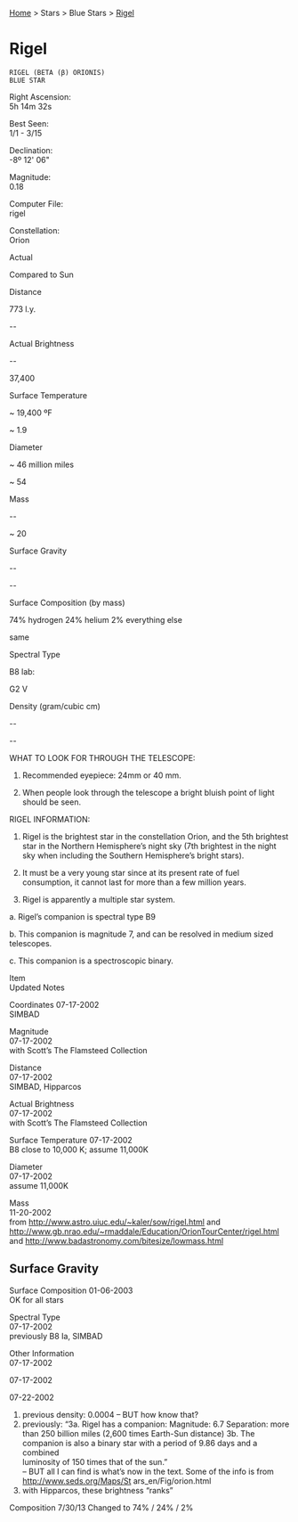 <p><a href="/">Home</a> > Stars > Blue Stars > <a href=".">Rigel</a> </p>

# Rigel

	RIGEL (BETA (β) ORIONIS)
	BLUE STAR



Right Ascension:	
5h 14m 32s	
	
Best Seen:	
1/1 - 3/15

Declination:	
-8º 12' 06"	
	
Magnitude:	
0.18

	
	
	
	


Computer File:	
rigel	
	
Constellation:	
Orion





	
	
Actual	
	
Compared to Sun

Distance	
	
773 l.y.	
	
--

Actual Brightness	
	
--	
	
37,400

Surface Temperature 	
	
~ 19,400 ºF	
	
~ 1.9

Diameter	
	
~  46 million miles	
	
~ 54

Mass	
	
--	
	
~ 20

Surface Gravity	
	
--	
	
--

Surface Composition (by mass)	
	
74% hydrogen
24% helium
2% everything else	
	

same

Spectral Type	
	
B8 lab:	
	
G2 V

Density (gram/cubic cm)	
	
--	
	
--





WHAT TO LOOK FOR THROUGH THE TELESCOPE:

1.	Recommended eyepiece: 24mm or 40 mm.

2.	When people look through the telescope a bright bluish point of light should be seen.


RIGEL INFORMATION:

1.	Rigel is the brightest star in the constellation Orion, and the 5th brightest star in the Northern Hemisphere’s night sky (7th brightest in the night sky when including the Southern Hemisphere’s bright stars).
   
 
2.	It must be a very young star since at its present rate of fuel consumption, it cannot last for more than a few million years.

3.	Rigel is apparently a multiple star system.

a.	Rigel’s companion is spectral type B9

b.	This companion is magnitude 7, and can be resolved in medium sized
   		telescopes.

c.	This companion is a spectroscopic binary.





Item	
Updated	
Notes

Coordinates	
07-17-2002	
SIMBAD

Magnitude	
07-17-2002	
with Scott’s The Flamsteed Collection

Distance	
07-17-2002	
SIMBAD, Hipparcos

Actual Brightness	
07-17-2002	
with Scott’s The Flamsteed Collection

Surface Temperature	
07-17-2002	
B8 close to 10,000 K; assume 11,000K

Diameter	
07-17-2002	
assume 11,000K

Mass	
11-20-2002	
from  http://www.astro.uiuc.edu/~kaler/sow/rigel.html  and  http://www.gb.nrao.edu/~rmaddale/Education/OrionTourCenter/rigel.html and  http://www.badastronomy.com/bitesize/lowmass.html

Surface Gravity	
--	


Surface Composition	
01-06-2003	
OK for all stars

Spectral Type	
07-17-2002	
previously B8 Ia, SIMBAD

Other Information	
07-17-2002

07-17-2002












07-22-2002	
1.   previous density: 0.0004  – BUT
      how know that?
2.   previously: “3a.  Rigel has a
      companion: Magnitude: 6.7
      Separation: more than 250 billion
      miles (2,600 times Earth-Sun
      distance)       3b.  The companion is
      also a binary star with a period of
      9.86 days and a combined          
      luminosity of 150 times that of the
      sun.”   
          – BUT all I can find is what’s
      now in the text.   Some of the info is
      from   http://www.seds.org/Maps/St
      ars_en/Fig/orion.html 
3.   with Hipparcos, these brightness
      “ranks”

Composition	
7/30/13	
Changed to 74% / 24% / 2%

	
	


